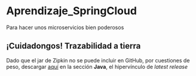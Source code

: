 # Aprendizaje_SpringCloud
Para hacer unos microservicios bien poderosos

## ¡Cuidadongos! Trazabilidad a tierra
Dado que el jar de Zipkin no se puede incluir en GitHub, por cuestiones de peso, descargar [aquí](https://zipkin.io/pages/quickstart.html) en la sección **Java**, el hipervínculo de *latest release*